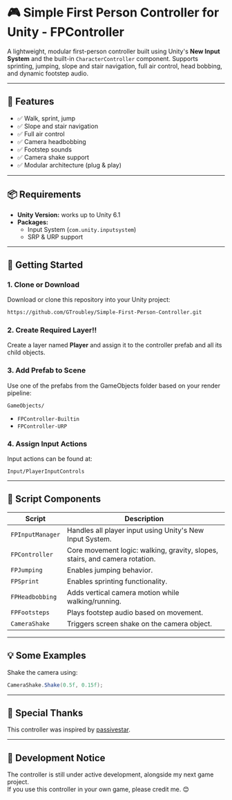 # 🎮 Simple First Person Controller for Unity - **FPController**

A lightweight, modular first-person controller built using Unity's **New Input System** and the built-in `CharacterController` component. Supports sprinting, jumping, slope and stair navigation, full air control, head bobbing, and dynamic footstep audio.

---

## 🧰 Features

- ✅ Walk, sprint, jump
- ✅ Slope and stair navigation
- ✅ Full air control
- ✅ Camera headbobbing
- ✅ Footstep sounds
- ✅ Camera shake support
- ✅ Modular architecture (plug & play)

---

## 📦 Requirements

- **Unity Version:** works up to Unity 6.1
- **Packages:**
  - Input System (`com.unity.inputsystem`)
  - SRP & URP support

---

## 🚀 Getting Started

### 1. Clone or Download

Download or clone this repository into your Unity project:

```bash
https://github.com/GTroubley/Simple-First-Person-Controller.git
```

### 2. Create Required Layer‼️

Create a layer named **Player** and assign it to the controller prefab and all its child objects.

### 3. Add Prefab to Scene

Use one of the prefabs from the GameObjects folder based on your render pipeline:

```
GameObjects/
```

- `FPController-Builtin`
- `FPController-URP`

### 4. Assign Input Actions

Input actions can be found at:

```
Input/PlayerInputControls
```

---

## 🧩 Script Components

| Script            | Description                                                                 |
|-------------------|-----------------------------------------------------------------------------|
| `FPInputManager`  | Handles all player input using Unity's New Input System.                    |
| `FPController`    | Core movement logic: walking, gravity, slopes, stairs, and camera rotation. |
| `FPJumping`       | Enables jumping behavior.                                                   |
| `FPSprint`        | Enables sprinting functionality.                                            |
| `FPHeadbobbing`   | Adds vertical camera motion while walking/running.                          |
| `FPFootsteps`     | Plays footstep audio based on movement.                                     |
| `CameraShake`     | Triggers screen shake on the camera object.                                 |

---

## 💡 Some Examples

Shake the camera using:

```csharp
CameraShake.Shake(0.5f, 0.15f);
```

---

## 🙏 Special Thanks

This controller was inspired by [passivestar](https://www.youtube.com/@passivestar).

---

## 🚧 Development Notice

The controller is still under active development, alongside my next game project.  
If you use this controller in your own game, please credit me. 😊
